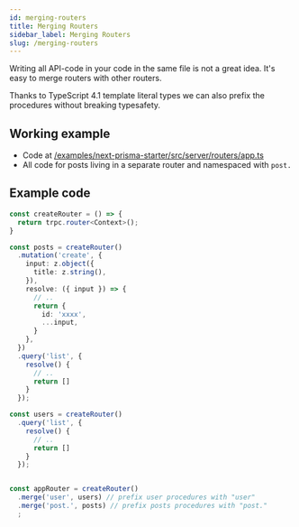 ```yaml
---
id: merging-routers
title: Merging Routers
sidebar_label: Merging Routers
slug: /merging-routers
---
```



Writing all API-code in your code in the same file is not a great idea. It's easy to merge routers with other routers. 

Thanks to TypeScript 4.1 template literal types we can also prefix the procedures without breaking typesafety.

## Working example

- Code at [/examples/next-prisma-starter/src/server/routers/app.ts](https://github.com/trpc/trpc/blob/main/examples/next-prisma-starter/src/server/routers/_app.ts)
- All code for posts living in a separate router and namespaced with `post.`

## Example code


```ts
const createRouter = () => {
  return trpc.router<Context>();
}

const posts = createRouter()
  .mutation('create', {
    input: z.object({
      title: z.string(),
    }),
    resolve: ({ input }) => {
      // ..
      return {
        id: 'xxxx',
        ...input,
      }
    },
  })
  .query('list', {
    resolve() {
      // ..
      return []
    }
  });

const users = createRouter()
  .query('list', {
    resolve() {
      // ..
      return []
    }
  });


const appRouter = createRouter()
  .merge('user', users) // prefix user procedures with "user"
  .merge('post.', posts) // prefix posts procedures with "post."
  ;
```
